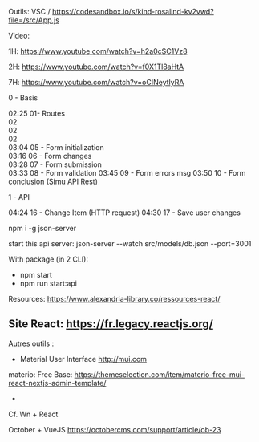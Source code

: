 
Outils: VSC / https://codesandbox.io/s/kind-rosalind-kv2vwd?file=/src/App.js

Video:

1H: https://www.youtube.com/watch?v=h2a0cSC1Vz8


2H: https://www.youtube.com/watch?v=f0X1Tl8aHtA


7H: https://www.youtube.com/watch?v=oCINeytlyRA

0 - Basis

02:25 01- Routes   
02  
02  
02  
03:04 05 - Form initialization  
03:16 06 - Form changes  
03:28 07 - Form submission  
03:33 08 - Form validation
03:45 09 - Form errors msg
03:50 10 - Form conclusion
           (Simu API Rest)

1 - API 



04:24 16 - Change Item (HTTP request)
04:30 17 - Save user changes


npm i -g json-server

start this api server:
json-server --watch src/models/db.json --port=3001

With package (in 2 CLI):
- npm start
- npm run start:api

Resources:
https://www.alexandria-library.co/ressources-react/


Site React:
https://fr.legacy.reactjs.org/
----

Autres outils :

- Material User Interface
http://mui.com

materio:
Free Base:
https://themeselection.com/item/materio-free-mui-react-nextjs-admin-template/


- 
Cf. Wn + React

October + VueJS
https://octobercms.com/support/article/ob-23